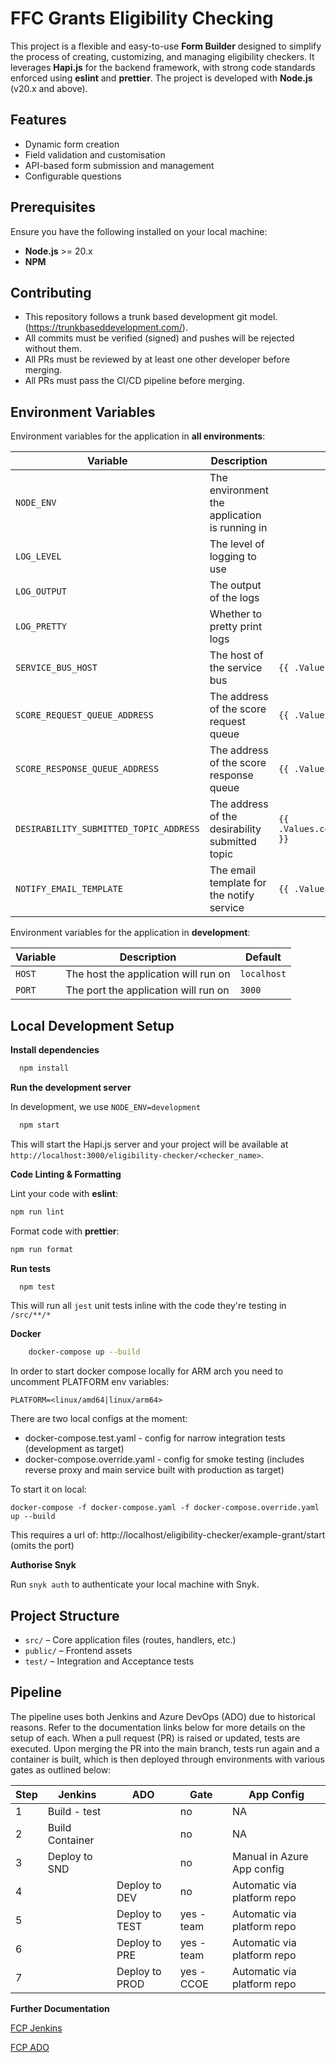 # FFC Grants Eligibility Checking

This project is a flexible and easy-to-use **Form Builder** designed to simplify the process of creating, customizing,
and managing eligibility checkers. It leverages **Hapi.js** for the backend framework, with strong code standards
enforced using **eslint** and **prettier**. The project is developed with **Node.js** (v20.x and above).

## Features

- Dynamic form creation
- Field validation and customisation
- API-based form submission and management
- Configurable questions

## Prerequisites

Ensure you have the following installed on your local machine:

- **Node.js** >= 20.x
- **NPM**

## Contributing

- This repository follows a trunk based development git model. (https://trunkbaseddevelopment.com/).
- All commits must be verified (signed) and pushes will be rejected without them.
- All PRs must be reviewed by at least one other developer before merging.
- All PRs must pass the CI/CD pipeline before merging.

## Environment Variables

Environment variables for the application in **all environments**:

| Variable                               | Description                                     | Helm configuration                                          | Default                             |
| -------------------------------------- | ----------------------------------------------- | ----------------------------------------------------------- | ----------------------------------- |
| `NODE_ENV`                             | The environment the application is running in   |                                                             | `production`                        |
| `LOG_LEVEL`                            | The level of logging to use                     |                                                             | `info`                              |
| `LOG_OUTPUT`                           | The output of the logs                          |                                                             | `stdout`                            |
| `LOG_PRETTY`                           | Whether to pretty print logs                    |                                                             | `true`                              |
| `SERVICE_BUS_HOST`                     | The host of the service bus                     | `{{ .Values.container.messageQueueHost }}`                  | `localhost`                         |
| `SCORE_REQUEST_QUEUE_ADDRESS`          | The address of the score request queue          | `{{ .Values.container.scoreRequestQueueAddress }}`          | `ffc-grants-score-request`          |
| `SCORE_RESPONSE_QUEUE_ADDRESS`         | The address of the score response queue         | `{{ .Values.container.scoreResponseQueueAddress }}`         | `ffc-grants-score-response`         |
| `DESIRABILITY_SUBMITTED_TOPIC_ADDRESS` | The address of the desirability submitted topic | `{{ .Values.container.desirabilitySubmittedTopicAddress }}` | `ffc-grants-desirability-submitted` |
| `NOTIFY_EMAIL_TEMPLATE`                | The email template for the notify service       | `{{ .Values.container.notifyEmailTemplate }}`               | `ffc-grants-eligibility-checker`    |

Environment variables for the application in **development**:

| Variable | Description                          | Default     |
| -------- | ------------------------------------ | ----------- |
| `HOST`   | The host the application will run on | `localhost` |
| `PORT`   | The port the application will run on | `3000`      |

## Local Development Setup

**Install dependencies**

```bash
  npm install
```

**Run the development server**

In development, we use `NODE_ENV=development`

```bash
  npm start
```

This will start the Hapi.js server and your project will be available at
`http://localhost:3000/eligibility-checker/<checker_name>`.

**Code Linting & Formatting**

Lint your code with **eslint**:

```bash
npm run lint
```

Format code with **prettier**:

```bash
npm run format
```

**Run tests**

```bash
  npm test
```

This will run all `jest` unit tests inline with the code they're testing in `/src/**/*`

**Docker**

```bash
    docker-compose up --build
```

In order to start docker compose locally for ARM arch you need to uncomment PLATFORM env variables:

```
PLATFORM=<linux/amd64|linux/arm64>
```

There are two local configs at the moment:

- docker-compose.test.yaml - config for narrow integration tests (development as target)
- docker-compose.override.yaml - config for smoke testing (includes reverse proxy and main service built with production as target)

To start it on local:

```
docker-compose -f docker-compose.yaml -f docker-compose.override.yaml up --build
```

This requires a url of: http://localhost/eligibility-checker/example-grant/start (omits the port)

**Authorise Snyk**

Run `snyk auth` to authenticate your local machine with Snyk.

## Project Structure

- `src/` – Core application files (routes, handlers, etc.)
- `public/` – Frontend assets
- `test/` – Integration and Acceptance tests

## Pipeline

The pipeline uses both Jenkins and Azure DevOps (ADO) due to historical reasons. Refer to the documentation links below for more details on the setup of each. When a pull request (PR) is raised or updated, tests are executed. Upon merging the PR into the main branch, tests run again and a container is built, which is then deployed through environments with various gates as outlined below:

| Step | Jenkins         | ADO            | Gate       | App Config                  |
| ---- | --------------- | -------------- | ---------- | --------------------------- |
| 1    | Build - test    |                | no         | NA                          |
| 2    | Build Container |                | no         | NA                          |
| 3    | Deploy to SND   |                | no         | Manual in Azure App config  |
| 4    |                 | Deploy to DEV  | no         | Automatic via platform repo |
| 5    |                 | Deploy to TEST | yes - team | Automatic via platform repo |
| 6    |                 | Deploy to PRE  | yes - team | Automatic via platform repo |
| 7    |                 | Deploy to PROD | yes - CCOE | Automatic via platform repo |

**Further Documentation**

[FCP Jenkins](https://defra.github.io/ffc-development-guide/create-a-new-service/jenkins/)

[FCP ADO](https://defra.github.io/ffc-development-guide/create-a-new-service/ado/)
